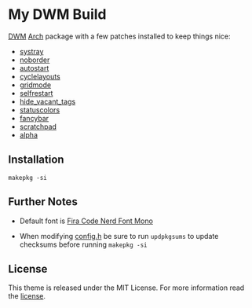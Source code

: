 # My DWM Build

[DWM](https://dwm.suckless.org) [Arch](https://www.archlinux.org/) package with a few patches installed to keep things nice:

+ [systray](https://dwm.suckless.org/patches/systray/)
+ [noborder](https://dwm.suckless.org/patches/noborder/)
+ [autostart](https://dwm.suckless.org/patches/autostart/)
+ [cyclelayouts](https://dwm.suckless.org/patches/cyclelayouts/)
+ [gridmode](https://dwm.suckless.org/patches/gridmode/)
+ [selfrestart](https://dwm.suckless.org/patches/selfrestart/)
+ [hide_vacant_tags](https://dwm.suckless.org/patches/hide_vacant_tags/)
+ [statuscolors](https://dwm.suckless.org/patches/statuscolors/)
+ [fancybar](https://dwm.suckless.org/patches/fancybar/)
+ [scratchpad](https://dwm.suckless.org/patches/scratchpad/)
+ [alpha](https://dwm.suckless.org/patches/alpha/)

## Installation

```
makepkg -si
```

## Further Notes

+ Default font is [Fira Code Nerd Font Mono](https://github.com/ryanoasis/nerd-fonts/blob/master/patched-fonts/FiraCode)
* When modifying [config.h](https://github.com/alrayyes/dwm/blob/master/config.h) be sure to run ```updpkgsums``` to update checksums before running ```makepkg -si```

## License

This theme is released under the MIT License. For more information read the [license][license].

[license]: https://github.com/alrayyes/dwm/blob/master/LICENSE.md

